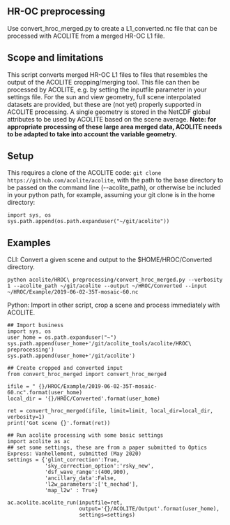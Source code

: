## HR-OC preprocessing
Use convert_hroc_merged.py to create a L1_converted.nc file that can be processed with ACOLITE from a merged HR-OC L1 file.

## Scope and limitations
This script converts merged HR-OC L1 files to files that resembles the output of the ACOLITE cropping/merging tool. This file can then be processed by ACOLITE, e.g. by setting the inputfile parameter in your settings file. For the sun and view geometry, full scene interpolated datasets are provided, but these are (not yet) properly supported in ACOLITE processing. A single geometry is stored in the NetCDF global attributes to be used by ACOLITE based on the scene average. **Note: for appropriate processing of these large area merged data, ACOLITE needs to be adapted to take into account the variable geometry.**

## Setup
This requires a clone of the ACOLITE code: `git clone https://github.com/acolite/acolite`, with the path to the base directory to be passed on the command line (--acolite_path), or otherwise be included in your python path, for example, assuming your git clone is in the home directory:
```
import sys, os
sys.path.append(os.path.expanduser("~/git/acolite"))
```

## Examples
CLI: Convert a given scene and output to the $HOME/HROC/Converted directory.
```
python acolite/HROC\ preprocessing/convert_hroc_merged.py --verbosity 1 --acolite_path ~/git/acolite --output ~/HROC/Converted --input ~/HROC/Example/2019-06-02-35T-mosaic-60.nc
```

Python: Import in other script, crop a scene and process immediately with ACOLITE.
```
## Import business
import sys, os
user_home = os.path.expanduser("~")
sys.path.append(user_home+'/git/acolite_tools/acolite/HROC\ preprocessing')
sys.path.append(user_home+'/git/acolite')

## Create cropped and converted input
from convert_hroc_merged import convert_hroc_merged

ifile = " {}/HROC/Example/2019-06-02-35T-mosaic-60.nc".format(user_home)
local_dir = '{}/HROC/Converted'.format(user_home)

ret = convert_hroc_merged(ifile, limit=limit, local_dir=local_dir, verbosity=1)
print('Got scene {}'.format(ret))

## Run acolite processing with some basic settings
import acolite as ac
## set some settings, these are from a paper submitted to Optics Express: Vanhellemont, submitted (May 2020)
settings = {'glint_correction':True,
            'sky_correction_option':'rsky_new',
            'dsf_wave_range':(400,900),
            'ancillary_data':False,
            'l2w_parameters':['t_nechad'],
            'map_l2w' : True}

ac.acolite.acolite_run(inputfile=ret,
                       output='{}/ACOLITE/Output'.format(user_home),
                       settings=settings)
```
